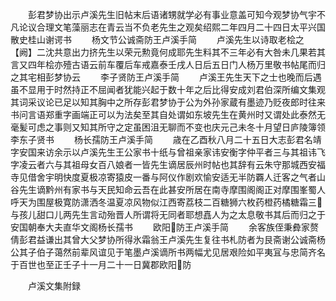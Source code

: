 <!-- { "loadSidebar": true } -->
　　彭君梦协出示卢溪先生旧帖末后语诸甥就学必有事业意盖可知今观梦协气宇不凡论议合理文笔藻丽志在青云当不负老先生之观矣绍熙二年四月二十四日太平兴国散史桂山谢谔书
　　杨文节公诚斋防王卢溪手简
　　卢溪先生以诗取老桧之【阙】二沈共意出力挤先生以荣元勲竟何成耶先生料其不三年必有大咎未几果若其言又四年桧亦殪古语云前车覆后车戒嘉泰壬戌人日后五日门人杨万里敬书帖尾而归之其宅相彭梦协云
　　李子贤防王卢溪手简
　　卢溪王先生天下之士也晚而后遇虽不显用于时然持正不屈闻者犹能兴起于数十年之后比得安成刘君伯深所编文集观其词采议论已足以知其胸中之所存彭君梦协于公为外孙家蔵有墨迹乃贬夜郎时往来书问言语郑重字画端正可以为法矣至其自处谓如东坡先生在黄州时又谓处此泰然无毫髪可虑之事则又知其所守之定虽困沮无聊而不变也庆元己未冬十月望日庐陵簿领李东子贤书
　　杨长孺防王卢溪手简
　　歳在乙酉秋八月二十五日大志彭君名靖字安国来访余示以卢溪先生王公家书十纸与曾祖亲家讳安衡字仲平者三与其祖讳飞字凌云者六与其祖母女百八娘者一皆先生谪居辰州时帖也其辞有云朱守那城西安福寺见借舍宇明快度夏极凉寄猿皮一番与阿仪作剧欢愉安适无半防覉人迁客之气者山谷先生谪黔州有家书与天民知命云吾在此甚安所居在南寺摩围阁阁正对摩围峯蜀人呼天为围屋极寛防潇洒冬温夏凉风物似江西寄荔枝二百糖狮六枚药橙药橘糖霜三与孩儿甜口儿两先生言动殆晋人所谓将无同者耶想嚞人为之太息敬书其后而归之于安国朝奉大夫直华文阁杨长孺书
　　欧阳防王卢溪手简
　　余客族侄秉彜家赘倩彭君益谦出其曾大父梦协所得氷霜翁王卢溪先生复往书札防者为艮斋谢公诚斋杨公其子伯子蔼然前辈风谊见于笔墨卢溪谪所书两幅尤见居艰险如平夷冝与忠简齐名于百世也至正壬子十一月二十一日冀郡欧阳防










　　卢溪文集附録
